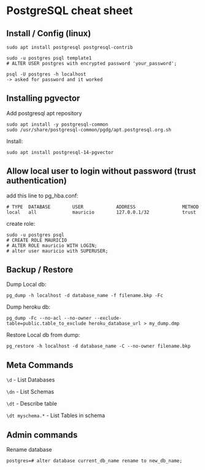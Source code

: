 # PostgreSQL cheat sheet

## Install / Config (linux)

```
sudo apt install postgresql postgresql-contrib

sudo -u postgres psql template1
# ALTER USER postgres with encrypted password 'your_password';

psql -U postgres -h localhost
-> asked for password and it worked
```

## Installing pgvector

Add postgresql apt repository
```
sudo apt install -y postgresql-common
sudo /usr/share/postgresql-common/pgdg/apt.postgresql.org.sh
```

Install:
```
sudo apt install postgresql-14-pgvector
```

## Allow local user to login without password (trust authentication)

add this line to pg_hba.conf:
```
# TYPE  DATABASE        USER            ADDRESS                 METHOD
local   all             mauricio        127.0.0.1/32            trust
```

create role:
```
sudo -u postgres psql
# CREATE ROLE MAURICIO
# ALTER ROLE mauricio WITH LOGIN;
# alter user mauricio with SUPERUSER;
```

## Backup / Restore

Dump Local db:

```pg_dump -h localhost -d database_name -f filename.bkp -Fc```

Dump heroku db:

```pg_dump -Fc --no-acl --no-owner --exclude-table=public.table_to_exclude heroku_database_url > my_dump.dmp```

Restore Local db from dump:

```pg_restore -h localhost -d database_name -C --no-owner filename.bkp```

## Meta Commands

`\d` - List Databases

`\dn` - List Schemas

`\dt` - Describe table

`\dt myschema.*` - List Tables in schema

## Admin commands

Rename database

```postgres=# alter database current_db_name rename to new_db_name;```
